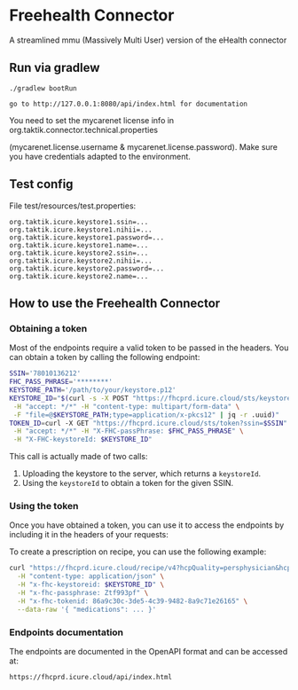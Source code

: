 # Freehealth Connector
A streamlined mmu (Massively Multi User) version of the eHealth connector

## Run via gradlew
```
./gradlew bootRun

go to http://127.0.0.1:8080/api/index.html for documentation

```
You need to set the mycarenet license info in org.taktik.connector.technical.properties

(mycarenet.license.username & mycarenet.license.password). Make sure you have credentials adapted to the environment.

## Test config

File test/resources/test.properties:
```
org.taktik.icure.keystore1.ssin=...
org.taktik.icure.keystore1.nihii=...
org.taktik.icure.keystore1.password=...
org.taktik.icure.keystore1.name=...
org.taktik.icure.keystore2.ssin=...
org.taktik.icure.keystore2.nihii=...
org.taktik.icure.keystore2.password=...
org.taktik.icure.keystore2.name=...
```
## How to use the Freehealth Connector

### Obtaining a token

Most of the endpoints require a valid token to be passed in the headers. You can obtain a token by calling the following endpoint:

```bash
SSIN='78010136212'
FHC_PASS_PHRASE='********'
KEYSTORE_PATH='/path/to/your/keystore.p12'
KEYSTORE_ID="$(curl -s -X POST "https://fhcprd.icure.cloud/sts/keystore" \
 -H "accept: */*" -H "content-type: multipart/form-data" \
 -F "file=@$KEYSTORE_PATH;type=application/x-pkcs12" | jq -r .uuid)"
TOKEN_ID=curl -X GET "https://fhcprd.icure.cloud/sts/token?ssin=$SSIN" \
 -H "accept: */*" -H "X-FHC-passPhrase: $FHC_PASS_PHRASE" \
 -H "X-FHC-keystoreId: $KEYSTORE_ID"
```

This call is actually made of two calls:

1. Uploading the keystore to the server, which returns a `keystoreId`.
2. Using the `keystoreId` to obtain a token for the given SSIN.

### Using the token

Once you have obtained a token, you can use it to access the endpoints by including it in the headers of your requests:

To create a prescription on recipe, you can use the following example:

```bash
curl "https://fhcprd.icure.cloud/recipe/v4?hcpQuality=persphysician&hcpNihii=$NIHII&hcpSsin=$SSIN&hcpName=$HCPNAME" \
  -H "content-type: application/json" \
  -H "x-fhc-keystoreid: $KEYSTORE_ID" \
  -H "x-fhc-passphrase: Ztf993pf" \
  -H "x-fhc-tokenid: 86a9c30c-3de5-4c39-9482-8a9c71e26165" \
  --data-raw '{ "medications": ... }'
```

### Endpoints documentation

The endpoints are documented in the OpenAPI format and can be accessed at:

```https://fhcprd.icure.cloud/api/index.html```
